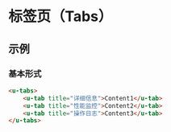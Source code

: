 # 标签页（Tabs）

## 示例
### 基本形式

``` html
<u-tabs>
    <u-tab title="详细信息">Content1</u-tab>
    <u-tab title="性能监控">Content2</u-tab>
    <u-tab title="操作日志">Content3</u-tab>
</u-tabs>
```
